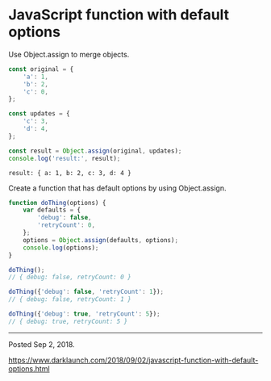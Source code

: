# JavaScript function with default options

Use Object.assign to merge objects.

```javascript
const original = {
    'a': 1,
    'b': 2,
    'c': 0,
};

const updates = {
    'c': 3,
    'd': 4,
};

const result = Object.assign(original, updates);
console.log('result:', result);
```

```
result: { a: 1, b: 2, c: 3, d: 4 }
```

Create a function that has default options by using Object.assign.

```javascript
function doThing(options) {
    var defaults = {
        'debug': false,
        'retryCount': 0,
    };
    options = Object.assign(defaults, options);
    console.log(options);
}
```

```javascript
doThing();
// { debug: false, retryCount: 0 }

doThing({'debug': false, 'retryCount': 1});
// { debug: false, retryCount: 1 }

doThing({'debug': true, 'retryCount': 5});
// { debug: true, retryCount: 5 }
```

---

Posted Sep 2, 2018.

https://www.darklaunch.com/2018/09/02/javascript-function-with-default-options.html